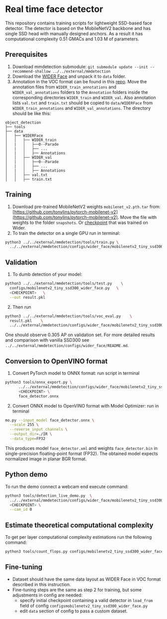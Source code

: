 # Real time face detector

This repository contains training scripts for lightweight SSD-based face detector. The detector is based on the MobileNetV2 backbone and has single SSD head with manually designed anchors. As a result it has computational complexity 0.51 GMACs and 1.03 M of parameters.


## Prerequisites

1. Download mmdetection submodule:
  `git submodule update --init --recommend-shallow ../../external/mmdetection`
2. Download the [WIDER Face](http://shuoyang1213.me/WIDERFACE/) and unpack it to `data` folder.
3. Annotation in the VOC format can be found in this
[repo](https://github.com/sovrasov/wider-face-pascal-voc-annotations.git). Move the annotation files from
`WIDER_train_annotations` and `WIDER_val_annotations` folders to the `Annotation` folders inside the corresponding
directories `WIDER_train` and `WIDER_val`. Also annotation lists `val.txt` and `train.txt` should be copied to
`data/WIDERFace` from `WIDER_train_annotations` and `WIDER_val_annotations`.
The directory should be like this:

```
object_detection
├── tools
├── data
│   ├── WIDERFace
│   │   ├── WIDER_train
│   |   │   ├──0--Parade
│   |   │   ├── ...
│   |   │   ├── Annotations
│   │   ├── WIDER_val
│   |   │   ├──0--Parade
│   |   │   ├── ...
│   |   │   ├── Annotations
│   │   ├── val.txt
│   │   ├── train.txt

```

## Training

1. Download pre-trained MobileNetV2 weights `mobilenet_v2.pth.tar` from: [https://github.com/tonylins/pytorch-mobilenet-v2](https://github.com/tonylins/pytorch-mobilenet-v2). Move the file with weights to the folder `snapshots`.
   Or [checkpoint](https://download.01.org/opencv/openvino_training_extensions/models/object_detection/wider_face_tiny_ssd_075x_epoch_70.pth) that was trained on Wider.  
2. To train the detector on a single GPU run in terminal:
  ```bash
  python3 ../../external/mmdetection/tools/train.py \
    ../../external/mmdetection/configs/wider_face/mobilenetv2_tiny_ssd300_wider_face.py
  ```


## Validation

1. To dumb detection of your model:
  ```bash
  python3 ../../external/mmdetection/tools/test.py    \
    configs/mobilenetv2_tiny_ssd300_wider_face.py   \
    <CHECKPOINT>   \
    --out result.pkl
  ```

2. Then run
  ```bash
  python3 ../../external/mmdetection/tools/voc_eval.py    \
    result.pkl    \
    ../../external/mmdetection/configs/wider_face/mobilenetv2_tiny_ssd300_wider_face.py
  ```
  One should observe 0.305 AP on validation set. For more detailed results and comparison with vanilla SSD300 see `../../external/mmdetection/configs/wider_face/README.md`.

## Conversion to OpenVINO format

1. Convert PyTorch model to ONNX format: run script in terminal
  ```bash
  python3 tools/onnx_export.py \
        ../../external/mmdetection/configs/wider_face/mobilenetv2_tiny_ssd300_wider_face.py
        <CHECKPOINT> \
        face_detector.onnx
  ```

2. Convert ONNX model to OpenVINO format with Model Optimizer: run in terminal
  ```bash
  mo.py --input_model face_detector.onnx \
    --scale 255 \
    --reverse_input_channels \
    --output_dir=./IR \
    --data_type=FP32
  ```
  This produces model `face_detector.xml` and weights `face_detector.bin` in single-precision floating-point format
  (FP32). The obtained model expects normalized image in planar BGR format.


## Python demo

To run the demo connect a webcam end execute command:
```bash
python3 tools/detection_live_demo.py  \
  ../../external/mmdetection/configs/wider_face/mobilenetv2_tiny_ssd300_wider_face.py \
  <CHECKPOINT> \
  --cam_id 0
```


## Estimate theoretical computational complexity

To get per layer computational complexity estimations run the following command:
```bash
python3 tools/count_flops.py configs/mobilenetv2_tiny_ssd300_wider_face.py
```


## Fine-tuning

* Dataset should have the same data layout as WIDER Face in VOC format
 described in this instruction.
* Fine-tuning steps are the same as step 2 for training, but some adjustments in config are needed:
  - specify initial checkpoint containing a valid detector in `load_from` field of config
    `configsmobilenetv2_tiny_ssd300_wider_face.py`
  - edit `data` section of config to pass a custom dataset.
